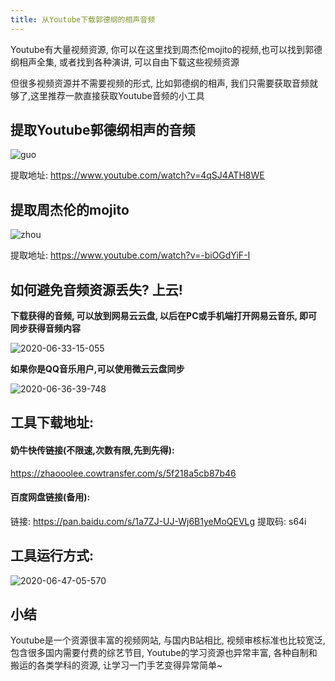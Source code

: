 ```yaml
---
title: 从Youtube下载郭德纲的相声音频
---
```




Youtube有大量视频资源, 你可以在这里找到周杰伦mojito的视频,也可以找到郭德纲相声全集, 或者找到各种演讲,  可以自由下载这些视频资源



但很多视频资源并不需要视频的形式, 比如郭德纲的相声, 我们只需要获取音频就够了,这里推荐一款直接获取Youtube音频的小工具



## 提取Youtube郭德纲相声的音频



![guo](https://www.v2fy.com/asset/0i/jikemiji/jikemiji-md/kr-000058.assets/guo.gif)

提取地址: https://www.youtube.com/watch?v=4qSJ4ATH8WE



## 提取周杰伦的mojito

![zhou](https://www.v2fy.com/asset/0i/jikemiji/jikemiji-md/kr-000058.assets/zhou.gif)

提取地址: https://www.youtube.com/watch?v=-biOGdYiF-I



## 如何避免音频资源丢失? 上云!

**下载获得的音频, 可以放到网易云云盘, 以后在PC或手机端打开网易云音乐, 即可同步获得音频内容**



![2020-06-33-15-055](https://www.v2fy.com/asset/0i/jikemiji/jikemiji-md/kr-000058.assets/2020-06-33-15-055.png)





**如果你是QQ音乐用户,可以使用微云云盘同步**

![2020-06-36-39-748](https://www.v2fy.com/asset/0i/jikemiji/jikemiji-md/kr-000058.assets/2020-06-36-39-748.png)



## 工具下载地址:



#### 奶牛快传链接(不限速,次数有限,先到先得):

https://zhaooolee.cowtransfer.com/s/5f218a5cb87b46



#### 百度网盘链接(备用): 



链接: https://pan.baidu.com/s/1a7ZJ-UJ-Wj6B1yeMoQEVLg 提取码: s64i



## 工具运行方式:



![2020-06-47-05-570](https://www.v2fy.com/asset/0i/jikemiji/jikemiji-md/kr-000058.assets/2020-06-47-05-570.png)



## 小结



Youtube是一个资源很丰富的视频网站, 与国内B站相比,  视频审核标准也比较宽泛,包含很多国内需要付费的综艺节目, Youtube的学习资源也异常丰富, 各种自制和搬运的各类学科的资源, 让学习一门手艺变得异常简单~